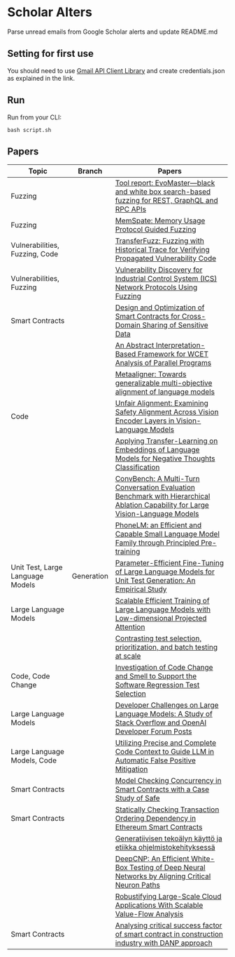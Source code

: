 # Scholar Alters
Parse unread emails from Google Scholar alerts and update README.md

## Setting for first use
You should need to use [Gmail API Client Library](https://developers.google.com/gmail/api/quickstart/python) and create
credentials.json as explained in the link.

## Run
Run from your CLI:
```
bash script.sh
```
## Papers

| Topic | Branch | Papers |
| --- | --- | --- |
| Fuzzing |  | [Tool report: EvoMaster—black and white box search-based fuzzing for REST, GraphQL and RPC APIs](https://scholar.google.com/scholar_url?url=https://link.springer.com/article/10.1007/s10515-024-00478-1&hl=en&sa=X&d=14323572415810483266&ei=KUdNZ9uKLoqay9YPmsaKiQg&scisig=AFWwaebq8a_mreYYoOYsW_WBlcrh&oi=scholaralrt&hist=apJ4fD8AAAAJ:11137134570824175991:AFWwaeZJgvZkFmSwNlRigHvrI7d8&html=&pos=0&folt=rel) |
| Fuzzing |  | [MemSpate: Memory Usage Protocol Guided Fuzzing](https://scholar.google.com/scholar_url?url=https://books.google.com/books%3Fhl%3Den%26lr%3Dlang_en%26id%3DJWs0EQAAQBAJ%26oi%3Dfnd%26pg%3DPA237%26ots%3DrBPEVUQe_a%26sig%3DvSFnaUtE03D4DkTEgotLGkLr6F4&hl=en&sa=X&d=3140912144160853382&ei=KUdNZ9uKLoqay9YPmsaKiQg&scisig=AFWwaebVrqYeAWxHuqFyH8L8aiqf&oi=scholaralrt&hist=apJ4fD8AAAAJ:11137134570824175991:AFWwaeZJgvZkFmSwNlRigHvrI7d8&html=&pos=1&folt=rel) |
| Vulnerabilities, Fuzzing, Code |  | [TransferFuzz: Fuzzing with Historical Trace for Verifying Propagated Vulnerability Code](https://scholar.google.com/scholar_url?url=https://arxiv.org/pdf/2411.18347&hl=en&sa=X&d=9201415783353455238&ei=KUdNZ9uKLoqay9YPmsaKiQg&scisig=AFWwaeb3rzR9VoPycfXRlyJeEle8&oi=scholaralrt&hist=apJ4fD8AAAAJ:11137134570824175991:AFWwaeZJgvZkFmSwNlRigHvrI7d8&html=&pos=2&folt=rel) |
| Vulnerabilities, Fuzzing |  | [Vulnerability Discovery for Industrial Control System (ICS) Network Protocols Using Fuzzing](https://scholar.google.com/scholar_url?url=https://search.proquest.com/openview/d9945ae29d786a43798b20082773a043/1%3Fpq-origsite%3Dgscholar%26cbl%3D18750%26diss%3Dy&hl=en&sa=X&d=17264166742401637954&ei=KUdNZ8OwKaaay9YP7cvV-AE&scisig=AFWwaeYWlp_O0mRoNHHtUg2FbCKP&oi=scholaralrt&hist=apJ4fD8AAAAJ:5778505219825515303:AFWwaeaDDOggOneW-z6K3HLjAzuP&html=&pos=1&folt=cit) |
| Smart Contracts |  | [Design and Optimization of Smart Contracts for Cross-Domain Sharing of Sensitive Data](https://scholar.google.com/scholar_url?url=https://ieeexplore.ieee.org/abstract/document/10763577/&hl=en&sa=X&d=4395961177785706135&ei=KUdNZ8OwKaaay9YP7cvV-AE&scisig=AFWwaebLj8FZbitUGVE3vMuyeetz&oi=scholaralrt&hist=apJ4fD8AAAAJ:5778505219825515303:AFWwaeaDDOggOneW-z6K3HLjAzuP&html=&pos=2&folt=cit) |
|  |  | [An Abstract Interpretation-Based Framework for WCET Analysis of Parallel Programs](https://scholar.google.com/scholar_url?url=https://ieeexplore.ieee.org/abstract/document/10759926/&hl=en&sa=X&d=13826937870248395537&ei=KUdNZ8OwKaaay9YP7cvV-AE&scisig=AFWwaebP1DDX8eI0IrB3XJD6p_vu&oi=scholaralrt&hist=apJ4fD8AAAAJ:5778505219825515303:AFWwaeaDDOggOneW-z6K3HLjAzuP&html=&pos=3&folt=cit) |
|  |  | [Metaaligner: Towards generalizable multi-objective alignment of language models](https://scholar.google.com/scholar_url?url=https://openreview.net/pdf%3Fid%3DdIVb5C0QFf&hl=en&sa=X&d=13438162666525277483&ei=KUdNZ574J76_y9YP2MmluAw&scisig=AFWwaeZUV7KhqsVT3QwRCZRb--XN&oi=scholaralrt&hist=apJ4fD8AAAAJ:3096313017463695374:AFWwaeb8R4GEV1B4xk_Cz2b6H7gj&html=&pos=0&folt=rel) |
| Code |  | [Unfair Alignment: Examining Safety Alignment Across Vision Encoder Layers in Vision-Language Models](https://scholar.google.com/scholar_url?url=https://arxiv.org/pdf/2411.04291&hl=en&sa=X&d=16344499827279310380&ei=KUdNZ574J76_y9YP2MmluAw&scisig=AFWwaeYCx_2U_4DBHb3khnQxnjZC&oi=scholaralrt&hist=apJ4fD8AAAAJ:3096313017463695374:AFWwaeb8R4GEV1B4xk_Cz2b6H7gj&html=&pos=1&folt=rel) |
|  |  | [Applying Transfer-Learning on Embeddings of Language Models for Negative Thoughts Classification](https://scholar.google.com/scholar_url?url=https://www.isca-archive.org/iberspeech_2024/lunajimenez24_iberspeech.pdf&hl=en&sa=X&d=3911488029814185404&ei=KUdNZ574J76_y9YP2MmluAw&scisig=AFWwaeag8k0l0Mwg-BZATLk7wK8s&oi=scholaralrt&hist=apJ4fD8AAAAJ:3096313017463695374:AFWwaeb8R4GEV1B4xk_Cz2b6H7gj&html=&pos=2&folt=rel) |
|  |  | [ConvBench: A Multi-Turn Conversation Evaluation Benchmark with Hierarchical Ablation Capability for Large Vision-Language Models](https://scholar.google.com/scholar_url?url=https://openreview.net/pdf%3Fid%3DPyTf2jj0SH&hl=en&sa=X&d=6829160440598376070&ei=KUdNZ574J76_y9YP2MmluAw&scisig=AFWwaeaw0GBSbgqenc4ewxkzw19W&oi=scholaralrt&hist=apJ4fD8AAAAJ:3096313017463695374:AFWwaeb8R4GEV1B4xk_Cz2b6H7gj&html=&pos=3&folt=rel) |
|  |  | [PhoneLM: an Efficient and Capable Small Language Model Family through Principled Pre-training](https://scholar.google.com/scholar_url?url=https://arxiv.org/pdf/2411.05046&hl=en&sa=X&d=7580483129914734898&ei=KUdNZ574J76_y9YP2MmluAw&scisig=AFWwaeaXs0goNw5iMRbnwsU7hB2u&oi=scholaralrt&hist=apJ4fD8AAAAJ:3096313017463695374:AFWwaeb8R4GEV1B4xk_Cz2b6H7gj&html=&pos=4&folt=rel) |
| Unit Test, Large Language Models | Generation | [Parameter-Efficient Fine-Tuning of Large Language Models for Unit Test Generation: An Empirical Study](https://scholar.google.com/scholar_url?url=https://arxiv.org/pdf/2411.02462&hl=en&sa=X&d=4225851179463952762&ei=KUdNZ574J76_y9YP2MmluAw&scisig=AFWwaeYGIjWhnV9sC_LNO3ZmYYOX&oi=scholaralrt&hist=apJ4fD8AAAAJ:3096313017463695374:AFWwaeb8R4GEV1B4xk_Cz2b6H7gj&html=&pos=5&folt=rel) |
| Large Language Models |  | [Scalable Efficient Training of Large Language Models with Low-dimensional Projected Attention](https://scholar.google.com/scholar_url?url=https://arxiv.org/pdf/2411.02063&hl=en&sa=X&d=11598431771733194121&ei=KUdNZ574J76_y9YP2MmluAw&scisig=AFWwaeYDwJN2F3ZIMRF_Ewl77sfi&oi=scholaralrt&hist=apJ4fD8AAAAJ:3096313017463695374:AFWwaeb8R4GEV1B4xk_Cz2b6H7gj&html=&pos=6&folt=rel) |
|  |  | [Contrasting test selection, prioritization, and batch testing at scale](https://scholar.google.com/scholar_url?url=https://mcis.cs.queensu.ca/publications/2024/emse_scale.pdf&hl=en&sa=X&d=18291802227991037538&ei=KUdNZ8PvMJ7Iy9YPk5DIuQU&scisig=AFWwaeaiHovLTM80kfBoVF2awWXj&oi=scholaralrt&hist=apJ4fD8AAAAJ:15725322226479601129:AFWwaeYp-8wbw5OHTjoCHLP43E0V&html=&pos=0&folt=rel) |
| Code, Code Change |  | [Investigation of Code Change and Smell to Support the Software Regression Test Selection](https://scholar.google.com/scholar_url?url=https://repositorio.usp.br/item/003224049&hl=en&sa=X&d=13086732748298623142&ei=KUdNZ8PvMJ7Iy9YPk5DIuQU&scisig=AFWwaebNk2RNPkDPHFXka9p6wSxj&oi=scholaralrt&hist=apJ4fD8AAAAJ:15725322226479601129:AFWwaeYp-8wbw5OHTjoCHLP43E0V&html=&pos=1&folt=rel) |
| Large Language Models |  | [Developer Challenges on Large Language Models: A Study of Stack Overflow and OpenAI Developer Forum Posts](https://scholar.google.com/scholar_url?url=https://arxiv.org/pdf/2411.10873&hl=en&sa=X&d=4802779475487097878&ei=KUdNZ7z-KqWs6rQP9NnPsA4&scisig=AFWwaeZmcQsLh4FU9RIP0gysCkgQ&oi=scholaralrt&hist=apJ4fD8AAAAJ:8900472388513427833:AFWwaeZM7Y6I9R2ROVLnk31jdyVz&html=&pos=1&folt=rel) |
| Large Language Models, Code |  | [Utilizing Precise and Complete Code Context to Guide LLM in Automatic False Positive Mitigation](https://scholar.google.com/scholar_url?url=https://arxiv.org/pdf/2411.03079&hl=en&sa=X&d=11264290920596874994&ei=KUdNZ7z-KqWs6rQP9NnPsA4&scisig=AFWwaeadqzE3orjsrKDPj1p39lKU&oi=scholaralrt&hist=apJ4fD8AAAAJ:8900472388513427833:AFWwaeZM7Y6I9R2ROVLnk31jdyVz&html=&pos=3&folt=rel) |
| Smart Contracts |  | [Model Checking Concurrency in Smart Contracts with a Case Study of Safe](https://scholar.google.com/scholar_url?url=https://books.google.com/books%3Fhl%3Dvi%26lr%3D%26id%3DJWs0EQAAQBAJ%26oi%3Dfnd%26pg%3DPA391%26ots%3DrBPEVUQe_a%26sig%3DQlUKxVC6qsK3e50VMXTR_LtwS9A&hl=vi&sa=X&d=17550319378608088369&ei=KUdNZ-2XMoTEy9YPlYTYuQw&scisig=AFWwaebCnaq_DUj5PEdMHYISSEjZ&oi=scholaralrt&hist=apJ4fD8AAAAJ:16065687014273664109:AFWwaeYpvD7V4gPm0ywHhNT6YvSk&html=&pos=1&folt=rel) |
| Smart Contracts |  | [Statically Checking Transaction Ordering Dependency in Ethereum Smart Contracts](https://scholar.google.com/scholar_url?url=https://www.diva-portal.org/smash/record.jsf%3Fpid%3Ddiva2:1914720&hl=vi&sa=X&d=17794049627783830909&ei=KUdNZ-2XMoTEy9YPlYTYuQw&scisig=AFWwaeYLL2-KcRG2LBndUR0B3O5l&oi=scholaralrt&hist=apJ4fD8AAAAJ:16065687014273664109:AFWwaeYpvD7V4gPm0ywHhNT6YvSk&html=&pos=2&folt=rel) |
|  |  | [Generatiivisen tekoälyn käyttö ja etiikka ohjelmistokehityksessä](https://scholar.google.com/scholar_url?url=https://jyx.jyu.fi/bitstream/handle/123456789/98689/URN%253ANBN%253Afi%253Ajyu-202411287512.pdf%3Fsequence%3D1&hl=en&sa=X&d=7659000516060937623&ei=KUdNZ4a1JtXEy9YPxYiS6QU&scisig=AFWwaeYxlHidvki2p9ypPWVDZsiB&oi=scholaralrt&hist=apJ4fD8AAAAJ:1878193813677419122:AFWwaebnAK6dY8A06r0yyM87AWUg&html=&pos=0&folt=cit) |
|  |  | [DeepCNP: An Efficient White-Box Testing of Deep Neural Networks by Aligning Critical Neuron Paths](https://scholar.google.com/scholar_url?url=https://www.sciencedirect.com/science/article/pii/S0950584924002453&hl=vi&sa=X&d=2110345093497191595&ei=KUdNZ5e9L5XMy9YPhpe32Q4&scisig=AFWwaearbiW1u4_n03ulUpygLAzV&oi=scholaralrt&hist=apJ4fD8AAAAJ:13534924455939102554:AFWwaeZN-y-gtbFtywJ0Xio3nYxl&html=&pos=0&folt=cit) |
|  |  | [Robustifying Large-Scale Cloud Applications With Scalable Value-Flow Analysis](https://scholar.google.com/scholar_url?url=https://search.proquest.com/openview/3b2779663ed8019271080a559a5e9854/1%3Fpq-origsite%3Dgscholar%26cbl%3D2026366%26diss%3Dy&hl=vi&sa=X&d=2802591011793132754&ei=KUdNZ5e9L5XMy9YPhpe32Q4&scisig=AFWwaebbuzCAQKNZ85xyBjRreSYH&oi=scholaralrt&hist=apJ4fD8AAAAJ:13534924455939102554:AFWwaeZN-y-gtbFtywJ0Xio3nYxl&html=&pos=1&folt=cit) |
| Smart Contracts |  | [Analysing critical success factor of smart contract in construction industry with DANP approach](https://scholar.google.com/scholar_url?url=https://www.frontiersin.org/journals/built-environment/articles/10.3389/fbuil.2024.1478239/pdf&hl=en&sa=X&d=1796956110099933722&ei=KUdNZ_XELJWA6rQP8Kz0OQ&scisig=AFWwaeZsR5ip-bReuZRtIRh1gB7_&oi=scholaralrt&hist=apJ4fD8AAAAJ:10695555881282652625:AFWwaeakbu5Ta3HmdjfVean1AXL4&html=&pos=1&folt=cit) |
